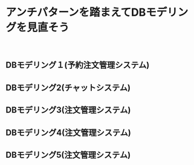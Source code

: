# アンチパターンを踏まえてDBモデリングを見直そう

<br>

## DBモデリング１(予約注文管理システム)
## DBモデリング2(チャットシステム)
## DBモデリング3(注文管理システム)
## DBモデリング4(注文管理システム)
## DBモデリング5(注文管理システム)

